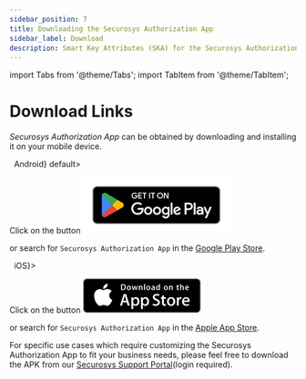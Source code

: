 ```yaml
---
sidebar_position: 7
title: Downloading the Securosys Authorization App
sidebar_label: Download
description: Smart Key Attributes (SKA) for the Securosys Authorization Mobile App
---
```



import Tabs from '@theme/Tabs';
import TabItem from '@theme/TabItem';

# Download Links

_Securosys Authorization App_ can be obtained by downloading and installing it on your mobile device. 

<Tabs groupId="purchase-channel">
<TabItem value="Android" label={<><Icon icon="fa-brands fa-android" size="lg" />&nbsp;&nbsp;Android</>} default>

Click on the button [![Download](./img/google-play-badge-resized.png)](https://play.google.com/store/apps/details?id=com.securosys.authorization.app&pli=1)

or search for ```Securosys Authorization App``` in the [Google Play Store](https://play.google.com/store/apps).

</TabItem>
<TabItem value="iOS" label={<><Icon icon="fa-brands fa-apple" size="lg" />&nbsp;&nbsp;iOS</>}>

Click on the button [![Download](./img/download_on_app_store.png)](https://apps.apple.com/si/app/securosys-authorization-app/id6736693044)

or search for ```Securosys Authorization App``` in the [Apple App Store](https://www.apple.com/app-store/).
</TabItem>
<TabItem value="APK" label="APK">

For specific use cases which require customizing the Securosys Authorization App to fit your business needs, please feel free to download the APK from our [Securosys Support Portal](https://support.securosys.com)(login required).
</TabItem>
</Tabs>